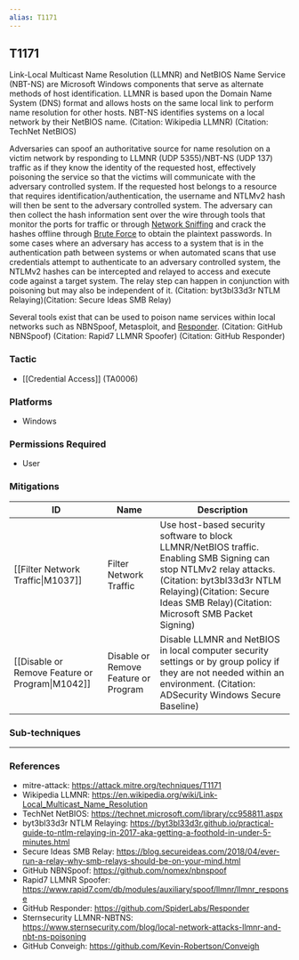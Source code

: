 ```yaml
---
alias: T1171
---
```


## T1171

Link-Local Multicast Name Resolution (LLMNR) and NetBIOS Name Service (NBT-NS) are Microsoft Windows components that serve as alternate methods of host identification. LLMNR is based upon the Domain Name System (DNS) format and allows hosts on the same local link to perform name resolution for other hosts. NBT-NS identifies systems on a local network by their NetBIOS name. (Citation: Wikipedia LLMNR) (Citation: TechNet NetBIOS)

Adversaries can spoof an authoritative source for name resolution on a victim network by responding to LLMNR (UDP 5355)/NBT-NS (UDP 137) traffic as if they know the identity of the requested host, effectively poisoning the service so that the victims will communicate with the adversary controlled system. If the requested host belongs to a resource that requires identification/authentication, the username and NTLMv2 hash will then be sent to the adversary controlled system. The adversary can then collect the hash information sent over the wire through tools that monitor the ports for traffic or through [Network Sniffing](https://attack.mitre.org/techniques/T1040) and crack the hashes offline through [Brute Force](https://attack.mitre.org/techniques/T1110) to obtain the plaintext passwords. In some cases where an adversary has access to a system that is in the authentication path between systems or when automated scans that use credentials attempt to authenticate to an adversary controlled system, the NTLMv2 hashes can be intercepted and relayed to access and execute code against a target system. The relay step can happen in conjunction with poisoning but may also be independent of it. (Citation: byt3bl33d3r NTLM Relaying)(Citation: Secure Ideas SMB Relay)

Several tools exist that can be used to poison name services within local networks such as NBNSpoof, Metasploit, and [Responder](https://attack.mitre.org/software/S0174). (Citation: GitHub NBNSpoof) (Citation: Rapid7 LLMNR Spoofer) (Citation: GitHub Responder)


### Tactic
- [[Credential Access]] (TA0006)

### Platforms
- Windows

### Permissions Required
- User

### Mitigations

| ID | Name | Description |
| --- | --- | --- |
| [[Filter Network Traffic\|M1037]] | Filter Network Traffic | Use host-based security software to block LLMNR/NetBIOS traffic. Enabling SMB Signing can stop NTLMv2 relay attacks.(Citation: byt3bl33d3r NTLM Relaying)(Citation: Secure Ideas SMB Relay)(Citation: Microsoft SMB Packet Signing) |
| [[Disable or Remove Feature or Program\|M1042]] | Disable or Remove Feature or Program | Disable LLMNR and NetBIOS in local computer security settings or by group policy if they are not needed within an environment. (Citation: ADSecurity Windows Secure Baseline) |

### Sub-techniques


---
### References

- mitre-attack: https://attack.mitre.org/techniques/T1171
- Wikipedia LLMNR: https://en.wikipedia.org/wiki/Link-Local_Multicast_Name_Resolution
- TechNet NetBIOS: https://technet.microsoft.com/library/cc958811.aspx
- byt3bl33d3r NTLM Relaying: https://byt3bl33d3r.github.io/practical-guide-to-ntlm-relaying-in-2017-aka-getting-a-foothold-in-under-5-minutes.html
- Secure Ideas SMB Relay: https://blog.secureideas.com/2018/04/ever-run-a-relay-why-smb-relays-should-be-on-your-mind.html
- GitHub NBNSpoof: https://github.com/nomex/nbnspoof
- Rapid7 LLMNR Spoofer: https://www.rapid7.com/db/modules/auxiliary/spoof/llmnr/llmnr_response
- GitHub Responder: https://github.com/SpiderLabs/Responder
- Sternsecurity LLMNR-NBTNS: https://www.sternsecurity.com/blog/local-network-attacks-llmnr-and-nbt-ns-poisoning
- GitHub Conveigh: https://github.com/Kevin-Robertson/Conveigh
